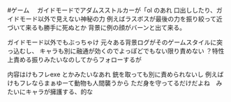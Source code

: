 #ゲーム　
ガイドモードでアダムスストルカーが「ol のあれ
口出ししたり、ガイドモード以外で見えない神秘の力
例えばラスボスが最後の力を振り絞って近づいて来るも勝手に死ぬとか
背景に例の顔がバーンと出て来る。

ガイドモード以外でもぶっちゃけ
元々ある背景ログがそのゲームスタイルに突っ込むし、
キャラも別に融通が効くのでよっぽどでもない限り責めない
？特性上責める振りみたいなのしてからフォローするが

内容はけもフレexe とかみたいなあれ
銃を取っても別に責められないし
例えばけもフレならまぁゆーて動物も人間襲うから
ただ身を守ってるだけだよね　みたいにキャラが擁護する、的な